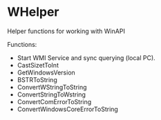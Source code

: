# WHelper
Helper functions for working with WinAPI

Functions:

- Start WMI Service and sync querying (local PC).
- CastSizetToInt
- GetWindowsVersion
- BSTRToString
- ConvertWStringToString
- ConvertStringToWstring
- ConvertComErrorToString
- ConvertWindowsCoreErrorToString
